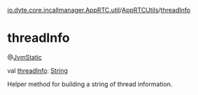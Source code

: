 [io.dyte.core.incallmanager.AppRTC.util](../index.md)/[AppRTCUtils](index.md)/[threadInfo](thread-info.md)

# threadInfo



@[JvmStatic](https://kotlinlang.org/api/latest/jvm/stdlib/kotlin.jvm/-jvm-static/index.html)

val [threadInfo](thread-info.md): [String](https://kotlinlang.org/api/latest/jvm/stdlib/kotlin/-string/index.html)

Helper method for building a string of thread information.
